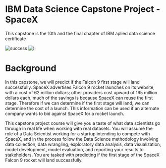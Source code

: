 # IBM Data Science Capstone Project - SpaceX

This  capstone is the 10th and the final chapter of IBM aplied data science certificate

![success](https://user-images.githubusercontent.com/94101874/208850464-294199ad-5824-49ff-9453-5887fd66cd4a.gif)
![II](https://user-images.githubusercontent.com/94101874/208851947-36447db1-a6b6-4edc-b50e-e5b51495b741.jpg)


# Background

In this capstone, we will predict if the Falcon 9 first stage will land successfully. SpaceX advertises Falcon 9 rocket launches on its website, with a cost of 62 million dollars; other providers cost upward of 165 million dollars each, much of the savings is because SpaceX can reuse the first stage. Therefore if we can determine if the first stage will land, we can determine the cost of a launch. This information can be used if an alternate company wants to bid against SpaceX for a rocket launch.

This capstone project course will give you a taste of what data scientists go through in real life when working with real datasets. You will assume the role of a Data Scientist working for a startup intending to compete with SpaceX, and in the process follow the Data Science methodology involving data collection, data wrangling, exploratory data analysis, data visualization, model development, model evaluation, and reporting your results to stakeholders. You are tasked with predicting if the first stage of the SpaceX Falcon 9 rocket will land successfully.

